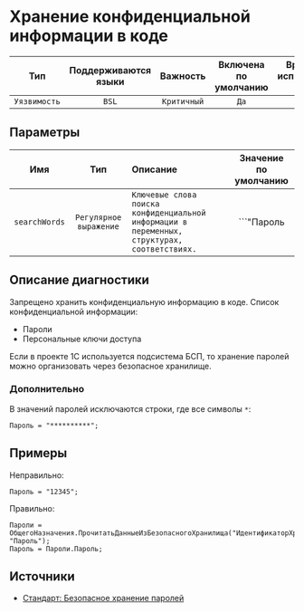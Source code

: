 # Хранение конфиденциальной информации в коде

| Тип | Поддерживаются<br/>языки | Важность | Включена<br/>по умолчанию | Время на<br/>исправление (мин) | Тэги |
| :-: | :-: | :-: | :-: | :-: | :-: |
| `Уязвимость` | `BSL` | `Критичный` | `Да` | `15` | `standard` |

## Параметры 

| Имя | Тип | Описание | Значение по умолчанию |
| :-: | :-: | :-- | :-: |
| `searchWords` | `Регулярное выражение` | ```Ключевые слова поиска конфиденциальной информации в переменных, структурах, соответствиях.``` | ```"Пароль|Password"``` |

<!-- Блоки выше заполняются автоматически, не трогать -->
## Описание диагностики

Запрещено хранить конфиденциальную информацию в коде. Список конфиденциальной информации:

* Пароли
* Персональные ключи доступа

Если в проекте 1С используется подсистема БСП, то хранение паролей можно организовать через безопасное хранилище.

### Дополнительно

В значений паролей исключаются строки, где все символы `*`:

```bsl
Пароль = "**********";
```

## Примеры

Неправильно:

```bsl
Пароль = "12345";
```

Правильно:

```bsl
Пароли = ОбщегоНазначения.ПрочитатьДанныеИзБезопасногоХранилища("ИдентификаторХранения", "Пароль");
Пароль = Пароли.Пароль;
```

## Источники

* [Стандарт: Безопасное хранение паролей](https://its.1c.ru/db/v8std#content:740:hdoc)
